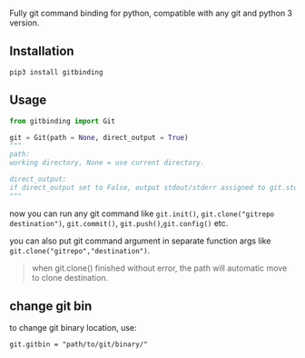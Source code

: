 Fully git command binding for python, compatible with any git and python 3 version.

## Installation

```
pip3 install gitbinding
```

## Usage

```python
from gitbinding import Git

git = Git(path = None, direct_output = True)
"""
path:
working directory, None = use current directory.

direct_output:
if direct_output set to False, output stdout/stderr assigned to git.stdout and git.stderr
"""
```
now you can run any git command like `git.init()`, `git.clone("gitrepo destination")`, `git.commit()`, `git.push()`,`git.config()` etc.

you can also put git command argument in separate function args like `git.clone("gitrepo","destination")`.

> when git.clone() finished without error, the path will automatic move to clone destination.

## change git bin

to change git binary location, use:
```
git.gitbin = "path/to/git/binary/"
```